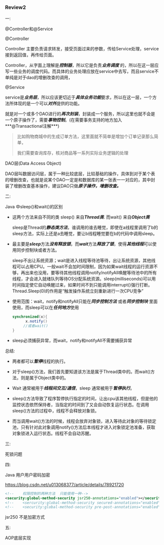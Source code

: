 ### Review2

一:

@Controller和@Service

@Controller

Controller 主要负责请求转发，接受页面过来的参数，传给Service处理，service接到返回值，再传给页面。

Controller，从字面上理解是***控制器***，所以它是负责***业务调度*** 的，所以在这一层应写一些业务的调度代码。而具体的业务处理应放在service中去写，而且service不单纯是对于dao的增删改查的调用，

@Service

service是***业务层***，所以应该更切近于***具体业务功能***要求，所以在这一层，一个方法所体现的是一个可以***对外***提供的功能。

就是对一个或多个DAO进行的***再次封装***，封装成一个服务，所以这里也就不会是一个原子操作了，需要***事物控制***。(在需要事务支持的地方加入***@Transactional注解***)

> 比如购物商城中的生成订单方法，这里面就不简单是增加个订单记录那么简单，
>
> 我们需要查询库存，核对商品等一系列实际业务逻辑的处理

DAO层(Data Access Object)

DAO层叫数据访问层，属于一种比较底层，比较基础的操作，具体到对于某个表的增删改查，也就是说某个DAO一定是和数据库的某一张表一一对应的，其中封装了增删改查基本操作，建议DAO只做***原子操作，增删改查。***



二:

Java 中sleep()和wait()的区别

- 这两个方法来自不同的类 sleep() 来自***Thread类***. 而wait()  来自***Object类***

  sleep是Thread的***静态类方法***，谁调用的谁去睡觉，即使在a线程里调用了b的sleep方法，实际上还是a去睡觉，要让b线程睡觉要在b的代码中调用sleep。

- 最主要是***sleep***方法***没有释放锁***，而***wait***方法***释放了锁***，使得***其他线程***可以使用同步控制块或者方法。

  sleep不出让系统资源；wait是进入线程等待池等待，出让系统资源，其他线程可以占用CPU。一般wait不会加时间限制，因为如果wait线程的运行资源不够，再出来也没用，要等待其他线程调用notify/notifyAll唤醒等待池中的所有线程，才会进入就绪队列等待OS分配系统资源。sleep(milliseconds)可以用时间指定使它自动唤醒过来，如果时间不到只能调用interrupt()强行打断。
  Thread.Sleep(0)的作用是“触发操作系统立刻重新进行一次CPU竞争”

- 使用范围：wait，notify和notifyAll只能在***同步控制方法*** 或者***同步控制块*** 里面使用，而sleep可以在***任何地方***使用

  ```java
  synchronized(x){ 
        x.notify() 
       //或者wait() 
  }
  ```

- sleep必须捕获异常，而wait，notify和notifyAll不需要捕获异常

总结:

- 两者都可以***暂停***线程的执行。

- 对于sleep()方法，我们首先要知道该方法是属于Thread类中的。而wait()方法，则是属于Object类中的。

- Wait 通常被用于***线程间交互/通信***，sleep 通常被用于***暂停执行***。

- sleep()方法导致了程序暂停执行指定的时间，让出cpu该其他线程，但是他的监控状态依然保持者，当指定的时间到了又会自动恢复运行状态。在调用sleep()方法的过程中，线程不会释放对象锁。

- 而当调用wait()方法的时候，线程会放弃对象锁，进入等待此对象的等待锁定池，只有针对此对象调用notify()方法后本线程才进入对象锁定池准备，获取对象锁进入运行状态。线程不会自动苏醒。



三:

死锁问题



四:

Java 用户用户密码加密

https://blog.csdn.net/u013068377/article/details/78921720

```XML
<!--    权限控制的两种方法  只能使用一种-->
<security:global-method-security jsr250-annotations="enabled"></security:global-method-security>
<!--    <sercurity:global-method-security secured-annotations="enabled"></sercurity:global-method-security>-->
<!--    <security:global-method-security pre-post-annotations="enabled"></security:global-method-security>-->
```

jsr250 不是加密方式



五:

AOP底层实现

























